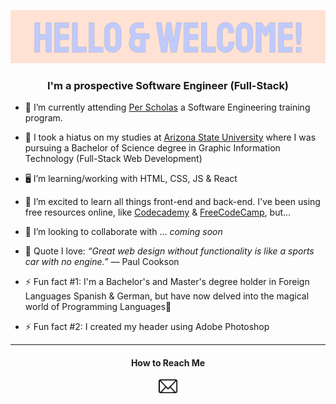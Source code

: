 ![Heading](ReadMeImgs/t_higginswelcomeheader.gif)

<h3 align="center">I'm a prospective Software Engineer (Full-Stack)</h3>

* 📓 I’m currently attending [Per Scholas](https://perscholas.org/) a Software Engineering training program.

* 📓 I took a hiatus on my studies at [Arizona State University](https://github.com/ASU) where I was pursuing a Bachelor of Science degree in Graphic Information Technology (Full-Stack Web Development)

* 🖥️ I’m learning/working with HTML, CSS, JS & React  
* 🌱 I’m excited to learn all things front-end and back-end. I've been using free resources online, like [Codecademy](https://github.com/Codecademy) & [FreeCodeCamp](https://github.com/freeCodeCamp), but...

* 👯 I’m looking to collaborate with ... *coming soon*
* 💬 Quote I love: *“Great web design without functionality is like a sports car with no engine.”* ― Paul Cookson
* ⚡ Fun fact #1: I'm a Bachelor's and Master's degree holder in Foreign Languages Spanish & German, but have now delved into the magical world of Programming Languages🔮
* ⚡ Fun fact #2: I created my header using Adobe Photoshop
<hr />
<h4 align="center">How to Reach Me</h4> 
<p align="center">
  <a href="mailto:tayhiggins14@gmail.com"><img src="ReadMeImgs/emailicon.png" width="30px"></a> 
</p>
